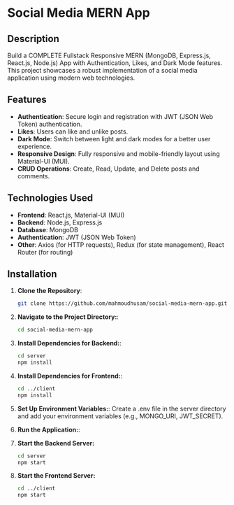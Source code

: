 # Social Media MERN App

## Description

Build a COMPLETE Fullstack Responsive MERN (MongoDB, Express.js, React.js, Node.js) App with Authentication, Likes, and Dark Mode features. This project showcases a robust implementation of a social media application using modern web technologies.

## Features

- **Authentication**: Secure login and registration with JWT (JSON Web Token) authentication.
- **Likes**: Users can like and unlike posts.
- **Dark Mode**: Switch between light and dark modes for a better user experience.
- **Responsive Design**: Fully responsive and mobile-friendly layout using Material-UI (MUI).
- **CRUD Operations**: Create, Read, Update, and Delete posts and comments.

## Technologies Used

- **Frontend**: React.js, Material-UI (MUI)
- **Backend**: Node.js, Express.js
- **Database**: MongoDB
- **Authentication**: JWT (JSON Web Token)
- **Other**: Axios (for HTTP requests), Redux (for state management), React Router (for routing)

## Installation

1. **Clone the Repository**:
   ```bash
   git clone https://github.com/mahmoudhusam/social-media-mern-app.git

2. **Navigate to the Project Directory:**:
   ```bash
   cd social-media-mern-app

3. **Install Dependencies for Backend:**:
   ```bash
   cd server
   npm install


4. **Install Dependencies for Frontend:**:
   ```bash
   cd ../client
   npm install

5. **Set Up Environment Variables:**:
   Create a .env file in the server directory and add your environment variables (e.g., MONGO_URI, JWT_SECRET).

6. **Run the Application:**:
1. **Start the Backend Server:**
   ```bash
   cd server
   npm start

2. **Start the Frontend Server:**
   ```bash
   cd ../client
   npm start


